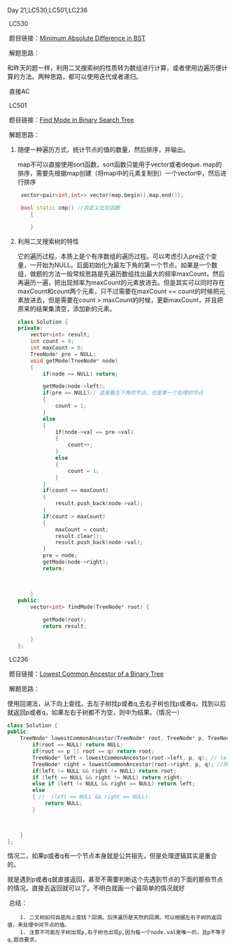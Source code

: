 Day 21,LC530,LC501,LC236

​	LC530

​		题目链接：[Minimum Absolute Difference in BST](https://leetcode.com/problems/minimum-absolute-difference-in-bst/)

​		解题思路：

​			和昨天的题一样，利用二叉搜索树的性质转为数组进行计算，或者使用边遍历便计算的方法。两种思路，都可以使用迭代或者递归。		

​			直接AC



​	  LC501

​		  题目链接：[Find Mode in Binary Search Tree](https://leetcode.com/problems/find-mode-in-binary-search-tree/)

​		  解题思路：

   1. 随便一种遍历方式，统计节点的值的数量，然后排序，并输出。

      map不可以直接使用sort函数，sort函数只能用于vector或者deque. map的排序，需要先根据map创建（将map中的元素复制到）一个vector中，然后进行排序

      ```C++
       vector<pair<int,int>> vector(map.begin(),map.end());
      ```

      ```C++
       bool static cmp() //自定义比较函数
          {
      
          }
      ```

      

   2. 利用二叉搜索树的特性

       它的遍历过程，本质上是个有序数组的遍历过程。可以考虑引入pre这个变量，一开始为NULL。后面初始化为最左下角的第一个节点。如果是一个数组，做题的方法一般常规思路是先遍历数组找出最大的频率maxCount，然后再遍历一遍，把出现频率为maxCount的元素放进去。但是其实可以同时存在maxCount和count两个元素，只不过需要在maxCount == count的时候把元素放进去，但是需要在count > maxCount的时候，更新maxCount，并且把原来的结果集清空，添加新的元素。

      ```C++
      class Solution {
      private:
          vector<int> result;
          int count = 0;
          int maxCount = 0;
          TreeNode* pre = NULL;
          void getMode(TreeNode* node)
          {
              if(node == NULL) return;
      
              getMode(node->left);
              if(pre == NULL)// 这是最左下角的节点，也是第一个处理的节点
              {
                  count = 1;
              }
              else
              {
                  if(node->val == pre->val)
                  {
                      count++;
                  }
                  else
                  {
                      count = 1;
                  }
              }
              if(count == maxCount)
              {
                  result.push_back(node->val);
              }
              if(count > maxCount)
              {
                  maxCount = count;
                  result.clear();
                  result.push_back(node->val);
              }
              pre = node;
              getMode(node->right);
              return;
              
              
      
          }
      public:
          vector<int> findMode(TreeNode* root) {
      
              getMode(root);
              return result;
              
          }
      };
      ```

      

​	LC236

​	题目链接：[Lowest Common Ancestor of a Binary Tree](https://leetcode.com/problems/lowest-common-ancestor-of-a-binary-tree/)

​	解题思路：

​		使用回溯法，从下向上查找。去左子树找p或者q,去右子树也找p或者q，找到以后就返回p或者q，如果左右子树都不为空，则中为结果。（情况一）

```C++
class Solution {
public:
    TreeNode* lowestCommonAncestor(TreeNode* root, TreeNode* p, TreeNode* q) {
        if(root == NULL) return NULL;
        if(root == p || root == q) return root;
        TreeNode* left = lowestCommonAncestor(root->left, p, q); // left告诉我们左子树有没有出现p或者q
        TreeNode* right = lowestCommonAncestor(root->right, p, q); //同理
        if(left != NULL && right != NULL) return root;
        if (left == NULL && right != NULL) return right;
        else if (left != NULL && right == NULL) return left;
        else  
        { //  (left == NULL && right == NULL)
            return NULL;
        }


        
    }
};
```

​		情况二，如果p或者q有一个节点本身就是公共祖先，但是处理逻辑其实是重合的。

​		就是遇到p或者q就直接返回，甚至不需要判断这个先遇到节点的下面的那些节点的情况。直接去返回就可以了。不明白就画一个最简单的情况就好

​	总结：

		1. 二叉树如何自底向上查找？回溯。后序遍历是天然的回溯。可以根据左右子树的返回值，来处理中间节点的值。
		1. 注意不可能左子树出现p,右子树也出现p,因为每一个node.val是唯一的，且p不等于q,题目要求。
